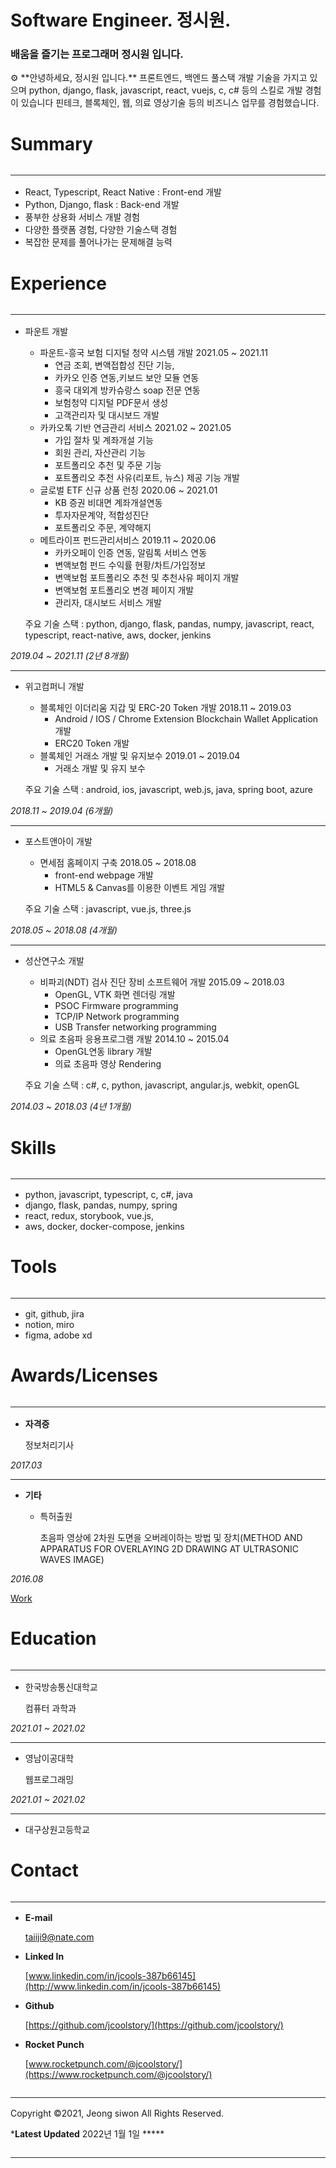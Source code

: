 # Software Engineer.  정시원.

### 배움을 즐기는 프로그래머 정시원 입니다.

<aside>
⚙ **안녕하세요,  정시원 입니다.**
프론트엔드, 백엔드 풀스택 개발 기술을 가지고 있으며 python, django, flask, javascript, react, vuejs, c, c# 등의 스킬로 개발 경험이 있습니다
핀테크, 블록체인, 웹, 의료 영상기술 등의 비즈니스 업무를 경험했습니다.

</aside>

# Summary

![res/divider.jpg](res/divider.jpg)

- React, Typescript, React Native : Front-end 개발
- Python, Django, flask : Back-end 개발
- 풍부한 상용화 서비스 개발 경험
- 다양한 플랫폼 경험, 다양한 기술스택 경험
- 복잡한 문제를 풀어나가는 문제해결 능력

# Experience

![res/divider.jpg](res/divider.jpg)

- 파운트  개발
    - 파운트-흥국 보험 디지털 청약 시스템 개발  2021.05 ~ 2021.11
        - 연금 조회, 변액접합성 진단 기능,
        - 카카오 인증 연동,키보드 보안 모듈 연동
        - 흥국 대외계 방카슈랑스 soap 전문 연동
        - 보험청약 디지털 PDF문서 생성
        - 고객관리자 및 대시보드 개발
    - 카카오톡 기반 연금관리 서비스  2021.02 ~ 2021.05
        - 가입 절차 및 계좌개설 기능
        - 회원 관리, 자산관리 기능
        - 포트폴리오 추천 및 주문 기능
        - 포트폴리오 추천 사유(리포트, 뉴스) 제공 기능 개발
    - 글로벌 ETF 신규 상품 런칭  2020.06 ~ 2021.01
        - KB 증권 비대면 계좌개설연동
        - 투자자문계약, 적합성진단
        - 포트폴리오 주문, 계약해지
    - 메트라이프 펀드관리서비스  2019.11 ~ 2020.06
        - 카카오페이 인증 연동, 알림톡 서비스 연동
        - 변액보험 펀드 수익률 현황/차트/가입정보
        - 변액보험 포트폴리오 추천 및 추천사유 페이지 개발
        - 변액보험 포트폴리오 변경 페이지 개발
        - 관리자, 대시보드 서비스 개발
    
    주요 기술 스택 : python, django, flask, pandas, numpy, javascript, react, typescript, react-native, aws, docker, jenkins
    

*2019.04 ~ 2021.11 (2년 8개월)*

---

- 위고컴퍼니  개발
    - 블록체인 이더리움 지갑 및 ERC-20 Token 개발  2018.11 ~ 2019.03
        - Android / IOS / Chrome Extension Blockchain Wallet Application 개발
        - ERC20 Token 개발
    - 블록체인 거래소 개발 및 유지보수  2019.01 ~ 2019.04
        - 거래소 개발 및 유지 보수
    
    주요 기술 스택 : android, ios, javascript, web.js, java, spring boot, azure
    

*2018.11 ~ 2019.04  (6개월)*

---

- 포스트앤아이  개발
    - 면세점 홈페이지 구축  2018.05 ~ 2018.08
        - front-end webpage 개발
        - HTML5 & Canvas를 이용한 이벤트 게임 개발
    
    주요 기술 스택 : javascript, vue.js, three.js
    

*2018.05 ~ 2018.08 (4개월)*

---

- 성산연구소  개발
    - 비파괴(NDT) 검사 진단 장비 소프트웨어 개발  2015.09 ~ 2018.03
        - OpenGL, VTK 화면 렌더링 개발
        - PSOC Firmware programming
        - TCP/IP Network programming
        - USB Transfer networking programming
    - 의료 초음파 응용프로그램 개발  2014.10 ~ 2015.04
        - OpenGL연동 library 개발
        - 의료 초음파 영상 Rendering
    
    주요 기술 스택 : c#, c, python, javascript, angular.js, webkit, openGL
    

*2014.03 ~ 2018.03 (4년 1개월)*

# Skills

![res/divider.jpg](res/divider.jpg)

- python, javascript, typescript, c, c#, java
- django, flask, pandas, numpy,  spring
- react, redux, storybook, vue.js,
- aws, docker, docker-compose, jenkins

# Tools

![res/divider.jpg](res/divider.jpg)

- git, github, jira
- notion, miro
- figma, adobe xd

# Awards/Licenses

![res/divider.jpg](res/divider.jpg)

- **자격증**
    
    정보처리기사
    

*2017.03*

---

- **기타**
    - 특허출원
        
        초음파 영상에 2차원 도면을 오버레이하는 방법 및 장치(METHOD AND APPARATUS FOR OVERLAYING 2D DRAWING AT ULTRASONIC WAVES IMAGE)
        

*2016.08*

[Work ](https://www.notion.so/c94f16bae5394f649c33395732f81cd4)

# Education

![res/divider.jpg](res/divider.jpg)

- 한국방송통신대학교
    
    컴퓨터 과학과
    

*2021.01 ~ 2021.02*

---

- 영남이공대학
    
    웹프로그래밍
    

*2021.01 ~ 2021.02*

---

- 대구상원고등학교

# Contact

![res/divider.jpg](res/divider.jpg)

- **E-mail**
    
    taiiji9@nate.com
    
- **Linked In**
    
    [www.linkedin.com/in/jcools-387b66145](http://www.linkedin.com/in/jcools-387b66145)
    

- **Github**
    
    [https://github.com/jcoolstory/](https://github.com/jcoolstory/)
    
- **Rocket Punch**
    
    [www.rocketpunch.com/@jcoolstory/](https://www.rocketpunch.com/@jcoolstory/)
    
![res/divider.jpg](res/divider.jpg)

Copyright ©2021, Jeong siwon All Rights Reserved.

***Latest Updated** 2022년 1월 1일  *****

![res/divider.jpg](res/divider.jpg)